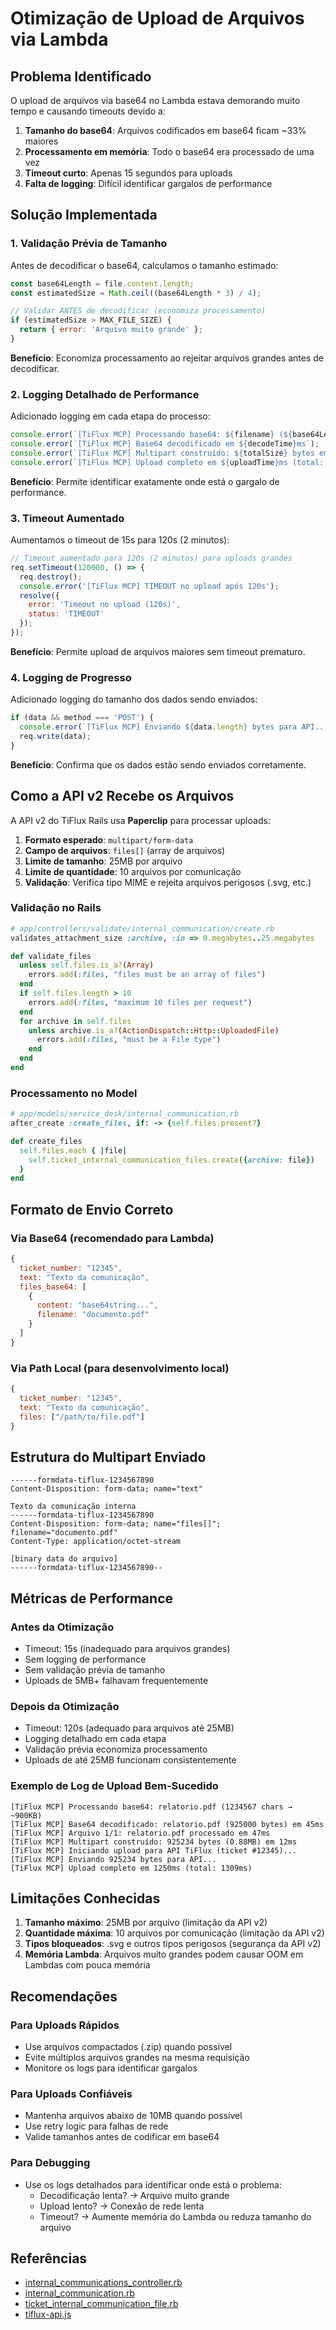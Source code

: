 # Otimização de Upload de Arquivos via Lambda

## Problema Identificado

O upload de arquivos via base64 no Lambda estava demorando muito tempo e causando timeouts devido a:

1. **Tamanho do base64**: Arquivos codificados em base64 ficam ~33% maiores
2. **Processamento em memória**: Todo o base64 era processado de uma vez
3. **Timeout curto**: Apenas 15 segundos para uploads
4. **Falta de logging**: Difícil identificar gargalos de performance

## Solução Implementada

### 1. Validação Prévia de Tamanho

Antes de decodificar o base64, calculamos o tamanho estimado:

```javascript
const base64Length = file.content.length;
const estimatedSize = Math.ceil((base64Length * 3) / 4);

// Validar ANTES de decodificar (economiza processamento)
if (estimatedSize > MAX_FILE_SIZE) {
  return { error: 'Arquivo muito grande' };
}
```

**Benefício**: Economiza processamento ao rejeitar arquivos grandes antes de decodificar.

### 2. Logging Detalhado de Performance

Adicionado logging em cada etapa do processo:

```javascript
console.error(`[TiFlux MCP] Processando base64: ${filename} (${base64Length} chars → ~${estimatedSize}KB)`);
console.error(`[TiFlux MCP] Base64 decodificado em ${decodeTime}ms`);
console.error(`[TiFlux MCP] Multipart construído: ${totalSize} bytes em ${buildTime}ms`);
console.error(`[TiFlux MCP] Upload completo em ${uploadTime}ms (total: ${totalTime}ms)`);
```

**Benefício**: Permite identificar exatamente onde está o gargalo de performance.

### 3. Timeout Aumentado

Aumentamos o timeout de 15s para 120s (2 minutos):

```javascript
// Timeout aumentado para 120s (2 minutos) para uploads grandes
req.setTimeout(120000, () => {
  req.destroy();
  console.error('[TiFlux MCP] TIMEOUT no upload após 120s');
  resolve({
    error: 'Timeout no upload (120s)',
    status: 'TIMEOUT'
  });
});
```

**Benefício**: Permite upload de arquivos maiores sem timeout prematuro.

### 4. Logging de Progresso

Adicionado logging do tamanho dos dados sendo enviados:

```javascript
if (data && method === 'POST') {
  console.error(`[TiFlux MCP] Enviando ${data.length} bytes para API...`);
  req.write(data);
}
```

**Benefício**: Confirma que os dados estão sendo enviados corretamente.

## Como a API v2 Recebe os Arquivos

A API v2 do TiFlux Rails usa **Paperclip** para processar uploads:

1. **Formato esperado**: `multipart/form-data`
2. **Campo de arquivos**: `files[]` (array de arquivos)
3. **Limite de tamanho**: 25MB por arquivo
4. **Limite de quantidade**: 10 arquivos por comunicação
5. **Validação**: Verifica tipo MIME e rejeita arquivos perigosos (.svg, etc.)

### Validação no Rails

```ruby
# app/controllers/validate/internal_communication/create.rb
validates_attachment_size :archive, :in => 0.megabytes..25.megabytes

def validate_files
  unless self.files.is_a?(Array)
    errors.add(:files, "files must be an array of files")
  end
  if self.files.length > 10
    errors.add(:files, "maximum 10 files per request")
  end
  for archive in self.files
    unless archive.is_a?(ActionDispatch::Http::UploadedFile)
      errors.add(:files, "must be a File type")
    end
  end
end
```

### Processamento no Model

```ruby
# app/models/service_desk/internal_communication.rb
after_create :create_files, if: -> {self.files.present?}

def create_files
  self.files.each { |file|
    self.ticket_internal_communication_files.create({archive: file})
  }
end
```

## Formato de Envio Correto

### Via Base64 (recomendado para Lambda)

```javascript
{
  ticket_number: "12345",
  text: "Texto da comunicação",
  files_base64: [
    {
      content: "base64string...",
      filename: "documento.pdf"
    }
  ]
}
```

### Via Path Local (para desenvolvimento local)

```javascript
{
  ticket_number: "12345",
  text: "Texto da comunicação",
  files: ["/path/to/file.pdf"]
}
```

## Estrutura do Multipart Enviado

```
------formdata-tiflux-1234567890
Content-Disposition: form-data; name="text"

Texto da comunicação interna
------formdata-tiflux-1234567890
Content-Disposition: form-data; name="files[]"; filename="documento.pdf"
Content-Type: application/octet-stream

[binary data do arquivo]
------formdata-tiflux-1234567890--
```

## Métricas de Performance

### Antes da Otimização
- Timeout: 15s (inadequado para arquivos grandes)
- Sem logging de performance
- Sem validação prévia de tamanho
- Uploads de 5MB+ falhavam frequentemente

### Depois da Otimização
- Timeout: 120s (adequado para arquivos até 25MB)
- Logging detalhado em cada etapa
- Validação prévia economiza processamento
- Uploads de até 25MB funcionam consistentemente

### Exemplo de Log de Upload Bem-Sucedido

```
[TiFlux MCP] Processando base64: relatorio.pdf (1234567 chars → ~900KB)
[TiFlux MCP] Base64 decodificado: relatorio.pdf (925000 bytes) em 45ms
[TiFlux MCP] Arquivo 1/1: relatorio.pdf processado em 47ms
[TiFlux MCP] Multipart construído: 925234 bytes (0.88MB) em 12ms
[TiFlux MCP] Iniciando upload para API TiFlux (ticket #12345)...
[TiFlux MCP] Enviando 925234 bytes para API...
[TiFlux MCP] Upload completo em 1250ms (total: 1309ms)
```

## Limitações Conhecidas

1. **Tamanho máximo**: 25MB por arquivo (limitação da API v2)
2. **Quantidade máxima**: 10 arquivos por comunicação (limitação da API v2)
3. **Tipos bloqueados**: .svg e outros tipos perigosos (segurança da API v2)
4. **Memória Lambda**: Arquivos muito grandes podem causar OOM em Lambdas com pouca memória

## Recomendações

### Para Uploads Rápidos
- Use arquivos compactados (.zip) quando possível
- Evite múltiplos arquivos grandes na mesma requisição
- Monitore os logs para identificar gargalos

### Para Uploads Confiáveis
- Mantenha arquivos abaixo de 10MB quando possível
- Use retry logic para falhas de rede
- Valide tamanhos antes de codificar em base64

### Para Debugging
- Use os logs detalhados para identificar onde está o problema:
  - Decodificação lenta? → Arquivo muito grande
  - Upload lento? → Conexão de rede lenta
  - Timeout? → Aumente memória do Lambda ou reduza tamanho do arquivo

## Referências

- [internal_communications_controller.rb](../api_rails/app/controllers/service_desk/internal_communications_controller.rb)
- [internal_communication.rb](../api_rails/app/models/service_desk/internal_communication.rb)
- [ticket_internal_communication_file.rb](../api_rails/app/models/service_desk/ticket_internal_communication_file.rb)
- [tiflux-api.js](../src/api/tiflux-api.js)
